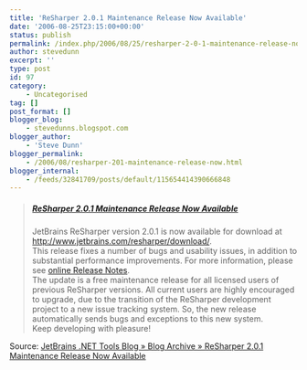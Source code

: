 ```yaml
---
title: 'ReSharper 2.0.1 Maintenance Release Now Available'
date: '2006-08-25T23:15:00+00:00'
status: publish
permalink: /index.php/2006/08/25/resharper-2-0-1-maintenance-release-now-available
author: stevedunn
excerpt: ''
type: post
id: 97
category:
    - Uncategorised
tag: []
post_format: []
blogger_blog:
    - stevedunns.blogspot.com
blogger_author:
    - 'Steve Dunn'
blogger_permalink:
    - /2006/08/resharper-201-maintenance-release-now.html
blogger_internal:
    - /feeds/32841709/posts/default/115654414390666848
---
```

> ##### [ReSharper 2.0.1 Maintenance Release Now Available](http://blogs.jetbrains.com/dotnet/2006/08/resharper-201-maintenance-release-now-available/)
> 
> JetBrains ReSharper version 2.0.1 is now available for download at <http://www.jetbrains.com/resharper/download/>.  
> This release fixes a number of bugs and usability issues, in addition to substantial performance improvements. For more information, please see [online Release Notes](http://www.jetbrains.com/resharper/releaseNotes201.html).  
> The update is a free maintenance release for all licensed users of previous ReSharper versions. All current users are highly encouraged to upgrade, due to the transition of the ReSharper development project to a new issue tracking system. So, the new release automatically sends bugs and exceptions to this new system.  
> Keep developing with pleasure!

Source: [JetBrains .NET Tools Blog » Blog Archive » ReSharper 2.0.1 Maintenance Release Now Available](http://blogs.jetbrains.com/dotnet/2006/08/resharper-201-maintenance-release-now-available/)
